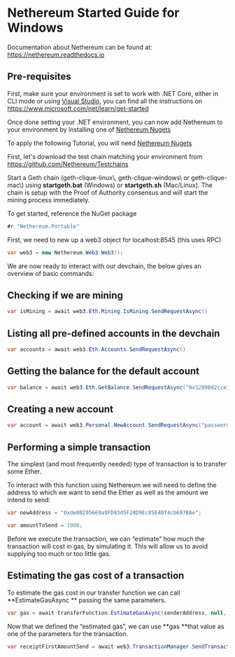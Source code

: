 
# Nethereum Started Guide for Windows

Documentation about Nethereum can be found at: <https://nethereum.readthedocs.io>

## Pre-requisites

First, make sure your environment is set to work with .NET Core, either in CLI mode or using [Visual Studio](https://visualstudio.microsoft.com/), you can find all the instructions on https://www.microsoft.com/net/learn/get-started

Once done setting your .NET environment, you can now add Nethereum to your environment by installing one of [Nethereum Nugets](https://www.nuget.org/packages?q=nethereum) 

To apply the following Tutorial, you will need  [Nethereum Nugets](https://www.nuget.org/packages/Nethereum.Web3/) 
 
First, let's download the test chain matching your environment from <https://github.com/Nethereum/Testchains>

Start a Geth chain (geth-clique-linux\\, geth-clique-windows\\ or geth-clique-mac\\) using **startgeth.bat** (Windows) or **startgeth.sh** (Mac/Linux). The chain is setup with the Proof of Authority consensus and will start the mining process immediately.

To get started, reference the NuGet package

```csharp
#r "Nethereum.Portable"
```

First, we need to new up a web3 object for localhost:8545 (this uses RPC)

```csharp
var web3 = new Nethereum.Web3.Web3();
```
We are now ready to interact with our devchain, the below gives an overview of basic commands:
## Checking if we are mining 
```csharp
var isMining = await web3.Eth.Mining.IsMining.SendRequestAsync()
```

## Listing all pre-defined accounts in the devchain

```csharp
var accounts = await web3.Eth.Accounts.SendRequestAsync()
```

## Getting the balance for the default account

```csharp
var balance = await web3.Eth.GetBalance.SendRequestAsync("0x12890d2cce102216644c59dae5baed380d84830c")
```

## Creating a new account
```csharp
var account = await web3.Personal.NewAccount.SendRequestAsync("password");
```
## Performing a simple transaction

The simplest (and most frequently needed) type of transaction is to transfer some Ether.


To interact with this function using Nethereum we will need to define the address to which we want to send the Ether as well as the amount we intend to send:

```csharp
var newAddress = "0xde0B295669a9FD93d5F28D9Ec85E40f4cb697BAe";
```

```csharp
var amountToSend = 1000;
```

Before we execute the transaction, we can “estimate” how much the transaction will cost in gas, by simulating it. This will allow us to avoid supplying too much or too little gas.

## Estimating the gas cost of a transaction
To estimate the gas cost in our transfer function we can call \*\*EstimateGasAsync \*\* passing the same parameters.

```csharp
var gas = await transferFunction.EstimateGasAsync(senderAddress, null, null, newAddress, amountToSend);
```

Now that we defined the “estimated gas”, we can use **gas **that value as one of the parameters for the transaction.

```csharp
var receiptFirstAmountSend = await web3.TransactionManager.SendTransactionAsync(senderAddress, gas, null, null, newAddress, amountToSend);
```
